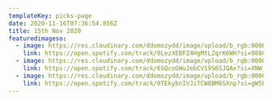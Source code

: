 ```yaml
---
templateKey: picks-page
date: 2020-11-16T07:36:54.856Z
title: 15th Nov 2020
featuredimageso:
  - image: https://res.cloudinary.com/ddomozydd/image/upload/b_rgb:000000,co_rgb:000000,e_gradient_fade:20,y_-0.5/v1605510068/prodigiium800_k5qzlb.jpg
    link: https://open.spotify.com/track/0LezXEBFZ4HgMtLZqrK6WH?si=988CYU28SruXiG-9JJAMog
  - image: https://res.cloudinary.com/ddomozydd/image/upload/b_rgb:000000,co_rgb:000000,e_gradient_fade:20,y_-0.5/v1605510066/m1ld800_d7fcwm.jpg
    link: https://open.spotify.com/track/6SQcoGWuJebCV19S6SJQAx?si=XNW_WShoTgG4WYteOzqKKg
  - image: https://res.cloudinary.com/ddomozydd/image/upload/b_rgb:000000,co_rgb:020202,e_gradient_fade:20,y_-0.5/v1605510066/oculus800_eys2mz.jpg
    link: https://open.spotify.com/track/0TEkybnIVJiTCW8BM6SXnp?si=gW5ETRoQTaiIWrm7oGTgcw
---
```

